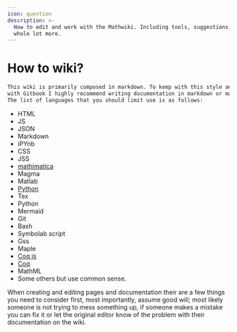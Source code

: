 ```yaml
---
icon: question
description: >-
  How to edit and work with the Mathwiki. Including tools, suggestions, and a
  whole lot more.
---
```


# How to wiki?

```markdown
This wiki is primarily composed in markdown. To keep with this style and to stay compatible
with Gitbook I highly recommend writing documentation in markdown or markdown adjacent languages.
The list of languages that you should limit use is as follows:

```

* HTML
* JS
* JSON
* Markdown
* iPYnb
* CSS
* JSS
* [mathimatica](tools.md)
* Magma
* Matlab
* [Python](https://python.org)
* Tex
* Python
* Mermaid
* Git
* Bash
* Symbolab script
* Gss
* Maple
* [Coq js](tools.md)
* [Coq](tools.md)
* MathML
* Some others but use common sense.

When creating and editing pages and documentation their are a few things you need to consider first, most importantly, assume good will; most likely someone is not trying to mess something up, if someone makes a mistake you can fix it or let the original editor know of the problem with their documentation on the wiki.
